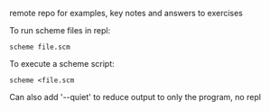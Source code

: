 remote repo for examples, key notes and answers to exercises

To run scheme files in repl:
``` shell
scheme file.scm
```

To execute a scheme script:
``` shell
scheme <file.scm
```

Can also add '--quiet' to reduce output to only the program, no repl
